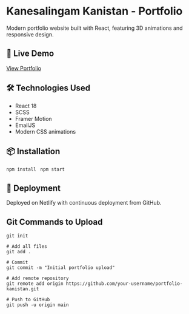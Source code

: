 # Kanesalingam Kanistan - Portfolio

Modern portfolio website built with React, featuring 3D animations and responsive design.

## 🚀 Live Demo
[View Portfolio](https://your-netlify-url.netlify.app)

## 🛠️ Technologies Used
- React 18
- SCSS
- Framer Motion
- EmailJS
- Modern CSS animations

## 📦 Installation
```npm install ```
```npm start ```


## 🚀 Deployment
Deployed on Netlify with continuous deployment from GitHub.

## Git Commands to Upload
```# Initialize git (if not already done)
git init 

# Add all files
git add .

# Commit
git commit -m "Initial portfolio upload"

# Add remote repository
git remote add origin https://github.com/your-username/portfolio-kanistan.git

# Push to GitHub
git push -u origin main

